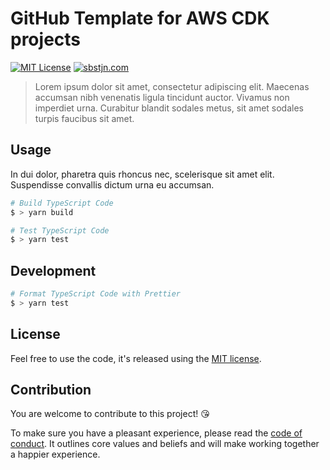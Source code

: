 # GitHub Template for AWS CDK projects

[![MIT License](https://badgen.now.sh/badge/License/MIT/blue)](https://github.com/sbstjn/cdk-template/blob/master/LICENSE.md)
[![sbstjn.com](https://badgen.now.sh/badge/by/sbstjn/purple)](https://sbstjn.com)

> Lorem ipsum dolor sit amet, consectetur adipiscing elit. Maecenas accumsan nibh venenatis ligula tincidunt auctor. Vivamus non imperdiet urna. Curabitur blandit sodales metus, sit amet sodales turpis faucibus sit amet.

## Usage

In dui dolor, pharetra quis rhoncus nec, scelerisque sit amet elit. Suspendisse convallis dictum urna eu accumsan.

```bash
# Build TypeScript Code
$ > yarn build

# Test TypeScript Code
$ > yarn test
```

## Development

```bash
# Format TypeScript Code with Prettier
$ > yarn test
```

## License

Feel free to use the code, it's released using the [MIT license](LICENSE.md).

## Contribution

You are welcome to contribute to this project! 😘

To make sure you have a pleasant experience, please read the [code of conduct](CODE_OF_CONDUCT.md). It outlines core values and beliefs and will make working together a happier experience.
